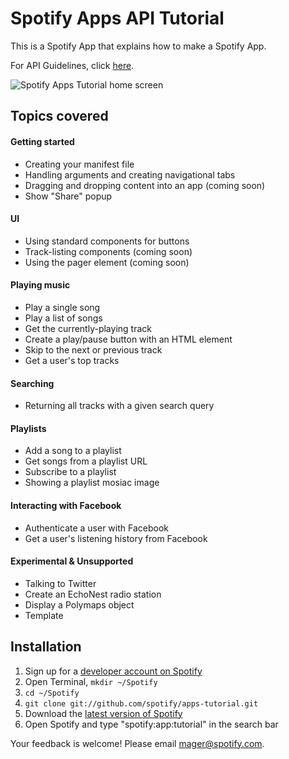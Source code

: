 # Spotify Apps API Tutorial

This is a Spotify App that explains how to make a Spotify App. 

For API Guidelines, click [here](http://developer.spotify.com/download/spotify-apps-api/guidelines/).

![Spotify Apps Tutorial home screen](https://github.com/spotify/apps-tutorial/raw/master/img/spotify-apps-tutorial-v2.jpg)

## Topics covered

#### Getting started

 * Creating your manifest file
 * Handling arguments and creating navigational tabs
 * Dragging and dropping content into an app (coming soon)
 * Show "Share" popup

#### UI

 * Using standard components for buttons
 * Track-listing components (coming soon)
 * Using the pager element (coming soon)

#### Playing music

 * Play a single song
 * Play a list of songs
 * Get the currently-playing track
 * Create a play/pause button with an HTML element
 * Skip to the next or previous track
 * Get a user's top tracks

#### Searching

 * Returning all tracks with a given search query

#### Playlists

 * Add a song to a playlist
 * Get songs from a playlist URL
 * Subscribe to a playlist
 * Showing a playlist mosiac image

#### Interacting with Facebook

 * Authenticate a user with Facebook
 * Get a user's listening history from Facebook

#### Experimental & Unsupported

 * Talking to Twitter
 * Create an EchoNest radio station
 * Display a Polymaps object
 * Template

## Installation

 1. Sign up for a [developer account on Spotify](http://developer.spotify.com/en/spotify-apps-api/developer-signup/) 
 2. Open Terminal, `mkdir ~/Spotify`
 3. `cd ~/Spotify`
 4. `git clone git://github.com/spotify/apps-tutorial.git`
 6. Download the [latest version of Spotify](http://spotify.com/download)
 7. Open Spotify and type "spotify:app:tutorial" in the search bar

Your feedback is welcome! Please email mager@spotify.com.
